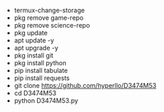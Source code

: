 - termux-change-storage
- pkg remove game-repo
- pkg remove science-repo
- pkg update
- apt update -y
- apt upgrade -y
- pkg install git
- pkg install python
- pip install tabulate
- pip install requests
- git clone https://github.com/hyperllo/D3474M53
- cd D3474M53
- python D3474M53.py
